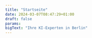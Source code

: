 ```yaml
---
title: "Startseite"
date: 2024-03-07T08:47:29+01:00
draft: false
params:
bigText: "Ihre KI-Experten in Berlin"
---
```



